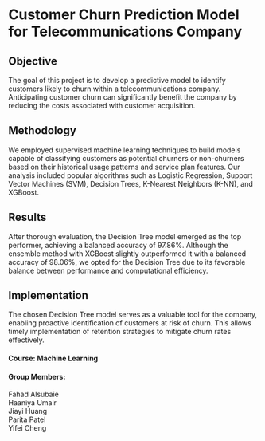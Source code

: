 # Customer Churn Prediction Model for Telecommunications Company

## Objective
The goal of this project is to develop a predictive model to identify customers likely to churn within a telecommunications company. Anticipating customer churn can significantly benefit the company by reducing the costs associated with customer acquisition.

## Methodology
We employed supervised machine learning techniques to build models capable of classifying customers as potential churners or non-churners based on their historical usage patterns and service plan features. Our analysis included popular algorithms such as Logistic Regression, Support Vector Machines (SVM), Decision Trees, K-Nearest Neighbors (K-NN), and XGBoost.

## Results
After thorough evaluation, the Decision Tree model emerged as the top performer, achieving a balanced accuracy of 97.86%. Although the ensemble method with XGBoost slightly outperformed it with a balanced accuracy of 98.06%, we opted for the Decision Tree due to its favorable balance between performance and computational efficiency.

## Implementation
The chosen Decision Tree model serves as a valuable tool for the company, enabling proactive identification of customers at risk of churn. This allows timely implementation of retention strategies to mitigate churn rates effectively.


#### Course: Machine Learning
#### Group Members:
Fahad Alsubaie<br>
Haaniya Umair<br>
Jiayi Huang<br>
Parita Patel<br>
Yifei Cheng<br>


